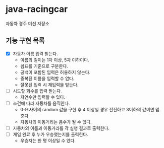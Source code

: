 # java-racingcar

자동차 경주 미션 저장소

## 기능 구현 목록
- [X] 자동차 이름 입력 받는다.
  - 이름의 길이는 1자 이상, 5자 이하이다.
  - 쉼표를 기준으로 구분한다.
  - 공백이 포함된 입력은 허용하지 않는다.
  - 중복된 이름을 입력할 수 없다.
  - 잘못된 입력 시 재입력을 받는다.
- [ ] 시도할 회수를 입력 받는다.
  - 자연수만 입력할 수 있다.
- [ ] 조건에 따라 자동차를 움직인다.
  - 0-9 사이의 random 값을 구한 후 4 이상일 경우 전진하고 3이하의 값이면 멈춘다.
  - 자동차의 이동거리는 음수가 될 수 없다. 
- [ ] 자동차의 이름과 이동거리를 각 실행 결과로 출력한다.
- [ ] 게임 완료 후 누가 우승했는지를 출력한다.
  - 우승자는 한 명 이상일 수 있다.
  